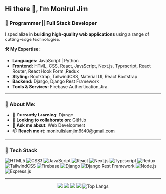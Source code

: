 ## Hi there 👋, I'm **Monirul Jim**  
### 🚀 Programmer || Full Stack Developer

I specialize in **building high-quality web applications** using a range of cutting-edge technologies.

**🛠️ My Expertise:**  
- **Languages:** JavaScript | Python  
- **Frontend:** HTML, CSS, React, JavaScript, Next.js, Typescript, React Router, React Hook Form ,Redux
- **Styling:** Bootstrap, TailwindCSS, Material UI, React Bootstrap  
- **Backend:** Django, Django Rest Framework  
- **Tools & Services:** Firebase Authentication,Jira.

---

### 🌟 About Me:  
- 🌱 **Currently Learning**: Django  
- 👯 **Looking to collaborate on**: GitHub  
- 💬 **Ask me about**: Web Development  
- 📫 **Reach me at**: monirulislamjim6640@gmail.com
---

### 🧰 Tech Stack
![HTML5](https://img.shields.io/badge/html5-%23E34F26.svg?style=for-the-badge&logo=html5&logoColor=white)
![CSS3](https://img.shields.io/badge/css3-%231572B6.svg?style=for-the-badge&logo=css3&logoColor=white)
![JavaScript](https://img.shields.io/badge/javascript-%23323330.svg?style=for-the-badge&logo=javascript&logoColor=%23F7DF1E)
![React](https://img.shields.io/badge/react-%2320232a.svg?style=for-the-badge&logo=react&logoColor=%2361DAFB)
![Next.js](https://img.shields.io/badge/next.js-%23000000.svg?style=for-the-badge&logo=nextdotjs&logoColor=white)
![Typescript](https://img.shields.io/badge/typescript-%23007ACC.svg?style=for-the-badge&logo=typescript&logoColor=white)
![Redux](https://img.shields.io/badge/redux-%23764ABC.svg?style=for-the-badge&logo=redux&logoColor=white)
![TailwindCSS](https://img.shields.io/badge/tailwindcss-%2338B2AC.svg?style=for-the-badge&logo=tailwind-css&logoColor=white)
![Firebase](https://img.shields.io/badge/firebase-%23039BE5.svg?style=for-the-badge&logo=firebase)
![Django](https://img.shields.io/badge/django-%23092E20.svg?style=for-the-badge&logo=django&logoColor=white)
![Django Rest Framework](https://img.shields.io/badge/django%20rest%20framework-%23092E20.svg?style=for-the-badge&logo=django&logoColor=white) 
![Node.js](https://img.shields.io/badge/node.js-%2343853D.svg?style=for-the-badge&logo=node.js&logoColor=white)  
![Express.js](https://img.shields.io/badge/express.js-%23404d59.svg?style=for-the-badge&logo=express&logoColor=%2361DAFB)  

----------------
<div align="center">

![](https://github-profile-summary-cards.vercel.app/api/cards/profile-details?username=Monirul-Jim&theme=dracula) 
![](https://github-profile-summary-cards.vercel.app/api/cards/repos-per-language?username=Monirul-Jim&theme=dracula) 
![](https://github-profile-summary-cards.vercel.app/api/cards/most-commit-language?username=Monirul-Jim&theme=dracula)
![](https://github-profile-summary-cards.vercel.app/api/cards/stats?username=Monirul-Jim&theme=dracula) 
![Top Langs](https://github-readme-stats.vercel.app/api/top-langs/?username=Monirul-Jim&layout=compact&theme=dracula)

</div>
